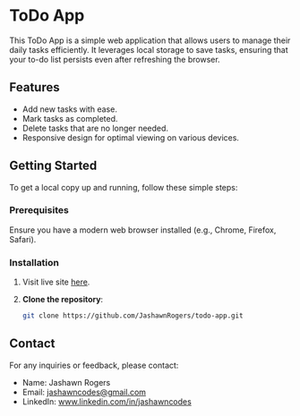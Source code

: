 # ToDo App

This ToDo App is a simple web application that allows users to manage their daily tasks efficiently. It leverages local storage to save tasks, ensuring that your to-do list persists even after refreshing the browser.

## Features

- Add new tasks with ease.
- Mark tasks as completed.
- Delete tasks that are no longer needed.
- Responsive design for optimal viewing on various devices.

## Getting Started

To get a local copy up and running, follow these simple steps:

### Prerequisites

Ensure you have a modern web browser installed (e.g., Chrome, Firefox, Safari).

### Installation

1. Visit live site [here](https://task-checkmate.netlify.app).

2. **Clone the repository**:

   ```bash
   git clone https://github.com/JashawnRogers/todo-app.git


## Contact

For any inquiries or feedback, please contact:

- Name: Jashawn Rogers
- Email: jashawncodes@gmail.com
- LinkedIn: www.linkedin.com/in/jashawncodes